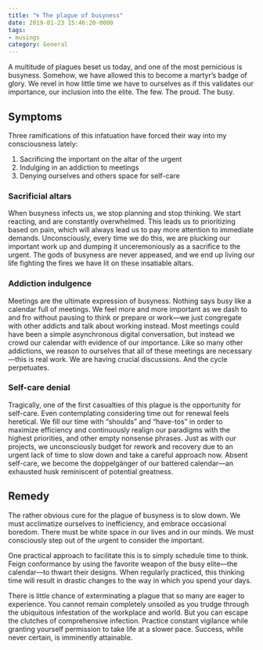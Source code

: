 ```yaml
---
title: "🌀 The plague of busyness"
date: 2019-01-23 15:46:20-0000
tags:
- musings
category: General
---
```


A multitude of plagues beset us today, and one of the most pernicious is busyness. Somehow, we have allowed this to become a martyr’s badge of glory. We revel in how little time we have to ourselves as if this validates our importance, our inclusion into the elite. The few. The proud. The busy.

## Symptoms
Three ramifications of this infatuation have forced their way into my consciousness lately:

1. Sacrificing the important on the altar of the urgent
2. Indulging in an addiction to meetings
3. Denying ourselves and others space for self-care

### Sacrificial altars
When busyness infects us, we stop planning and stop thinking. We start reacting, and are constantly overwhelmed. This leads us to prioritizing based on pain, which will always lead us to pay more attention to immediate demands. Unconsciously, every time we do this, we are plucking our important work up and dumping it unceremoniously as a sacrifice to the urgent. The gods of busyness are never appeased, and we end up living our life fighting the fires we have lit on these insatiable altars.

### Addiction indulgence
Meetings are the ultimate expression of busyness. Nothing says busy like a calendar full of meetings. We feel more and more important as we dash to and fro without pausing to think or prepare or work—we just congregate with other addicts and talk about working instead. Most meetings could have been a simple asynchronous digital conversation, but instead we crowd our calendar with evidence of our importance. Like so many other addictions, we reason to ourselves that all of these meetings are necessary—this is real work. We are having crucial discussions. And the cycle perpetuates.

### Self-care denial
Tragically, one of the first casualties of this plague is the opportunity for self-care. Even contemplating considering time out for renewal feels heretical. We fill our time with “shoulds” and “have-tos” in order to maximize efficiency and continuously realign our paradigms with the highest priorities, and other empty nonsense phrases. Just as with our projects, we unconsciously budget for rework and recovery due to an urgent lack of time to slow down and take a careful approach now. Absent self-care, we become the doppelgänger of our battered calendar—an exhausted husk reminiscent of potential greatness.


## Remedy
The rather obvious cure for the plague of busyness is to slow down. We must acclimatize ourselves to inefficiency, and embrace occasional boredom. There must be white space in our lives and in our minds. We must consciously step out of the urgent to consider the important.

One practical approach to facilitate this is to simply schedule time to think. Feign conformance by using the favorite weapon of the busy elite—the calendar—to thwart their designs. When regularly practiced, this thinking time will result in drastic changes to the way in which you spend your days.

There is little chance of exterminating a plague that so many are eager to experience. You cannot remain completely unsoiled as you trudge through the ubiquitous infestation of the workplace and world. But you can escape the clutches of comprehensive infection. Practice constant vigilance while granting yourself permission to take life at a slower pace. Success, while never certain, is imminently attainable.